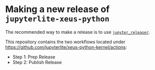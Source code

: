 # Making a new release of `jupyterlite-xeus-python`

The recommended way to make a release is to use [`jupyter_releaser`](https://jupyter-releaser.readthedocs.io/en/latest/get_started/making_release_from_repo.html).

This repository contains the two workflows located under https://github.com/jupyterlite/xeus-python-kernel/actions:

- Step 1: Prep Release
- Step 2: Publish Release
